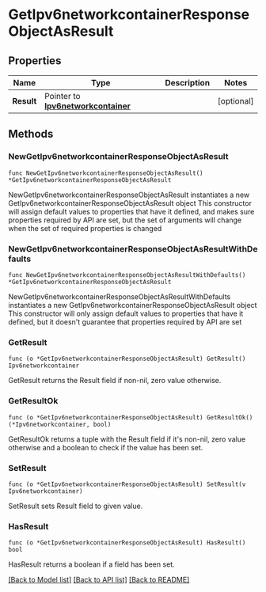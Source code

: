 # GetIpv6networkcontainerResponseObjectAsResult

## Properties

Name | Type | Description | Notes
------------ | ------------- | ------------- | -------------
**Result** | Pointer to [**Ipv6networkcontainer**](Ipv6networkcontainer.md) |  | [optional] 

## Methods

### NewGetIpv6networkcontainerResponseObjectAsResult

`func NewGetIpv6networkcontainerResponseObjectAsResult() *GetIpv6networkcontainerResponseObjectAsResult`

NewGetIpv6networkcontainerResponseObjectAsResult instantiates a new GetIpv6networkcontainerResponseObjectAsResult object
This constructor will assign default values to properties that have it defined,
and makes sure properties required by API are set, but the set of arguments
will change when the set of required properties is changed

### NewGetIpv6networkcontainerResponseObjectAsResultWithDefaults

`func NewGetIpv6networkcontainerResponseObjectAsResultWithDefaults() *GetIpv6networkcontainerResponseObjectAsResult`

NewGetIpv6networkcontainerResponseObjectAsResultWithDefaults instantiates a new GetIpv6networkcontainerResponseObjectAsResult object
This constructor will only assign default values to properties that have it defined,
but it doesn't guarantee that properties required by API are set

### GetResult

`func (o *GetIpv6networkcontainerResponseObjectAsResult) GetResult() Ipv6networkcontainer`

GetResult returns the Result field if non-nil, zero value otherwise.

### GetResultOk

`func (o *GetIpv6networkcontainerResponseObjectAsResult) GetResultOk() (*Ipv6networkcontainer, bool)`

GetResultOk returns a tuple with the Result field if it's non-nil, zero value otherwise
and a boolean to check if the value has been set.

### SetResult

`func (o *GetIpv6networkcontainerResponseObjectAsResult) SetResult(v Ipv6networkcontainer)`

SetResult sets Result field to given value.

### HasResult

`func (o *GetIpv6networkcontainerResponseObjectAsResult) HasResult() bool`

HasResult returns a boolean if a field has been set.


[[Back to Model list]](../README.md#documentation-for-models) [[Back to API list]](../README.md#documentation-for-api-endpoints) [[Back to README]](../README.md)


